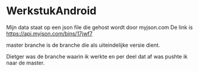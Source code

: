 # WerkstukAndroid

Mijn data staat op een json file die gehost wordt door myjson.com 
De link is https://api.myjson.com/bins/17jwf7

master branche is de branche die als uiteindelijke versie dient.

Dietger was de branche waarin ik werkte en per deel dat af was pushte ik naar de master.
